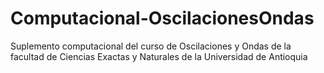 Computacional-OscilacionesOndas
===============================

Suplemento computacional del curso de Oscilaciones y Ondas de la facultad de Ciencias Exactas y Naturales de la Universidad de Antioquia
